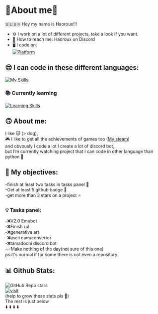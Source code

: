 # 🔎About me🔎

🇧🇪🇧🇷 Hey my name is Haoroux!!!
- ⚙️ I work on a lot of different projects, take a look if you want.
- 🤙 How to reach me: Haoroux on Discord
- 🖥 I code on:  
[![Platform](https://skillicons.dev/icons?i=linux,debian,windows,raspberrypi)](https://skillicons.dev)  


## 😎 I can code in these different languages:  

[![My Skills](https://skillicons.dev/icons?i=vscode,discord,python,bots,js,html,css,cs,cpp,arduino,raspberrypi,unity)](https://skillicons.dev)    

### 📚 **Currently learning**

[![Learning Skills](https://skillicons.dev/icons?i=blender,lua,godot)](https://skillicons.dev)

## 🙃 About me:

I like 🐱 (> dog),   
🎮 I like to get all the achievements of games too ([My steam](https://steamcommunity.com/id/Haoroux/))  
and obvously I code a lot 
I create a lot of discord bot,  
but I’m currently watching project that I can code in other language than python 🐍

## 🎯 My objectives: 
-finish at least two tasks in tasks panel 🏁   
-Get at least 5 github badge 🏅  
-get more than 3 stars on a project ⭐  

### 💡 Tasks panel:
-❌V2.0 Emubot  
-❌Finish rpl  
-❌generative art  
-❌ascii cam/convertor  
-❌tamadochi discord bot  
-✅Make nothing of the day(not sure of this one)  
ps:it's normal if for some there is not even a repository

## 📊 Github Stats:  

![GitHub Repo stars](https://img.shields.io/github/stars/Haoroux)  
[![visit](https://visitcount.itsvg.in/api?id=Haoroux&label=Profile%20Views&color=1&icon=0&pretty=false)](https://visitcount.itsvg.in)  
(help to grow these stats pls 🥺)  
The rest is just below  
⬇️ ⬇️ ⬇️ ⬇️
